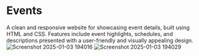 # Events
A clean and responsive website for showcasing event details, built using HTML and CSS. Features include event highlights, schedules, and descriptions presented with a user-friendly and visually appealing design.
![Screenshot 2025-01-03 194016](https://github.com/user-attachments/assets/c3bd140a-aa75-42ce-b9fd-17f48e5bba7a)
![Screenshot 2025-01-03 194029](https://github.com/user-attachments/assets/9b1c6784-aca4-497c-9410-4c0e8b89c81d)
